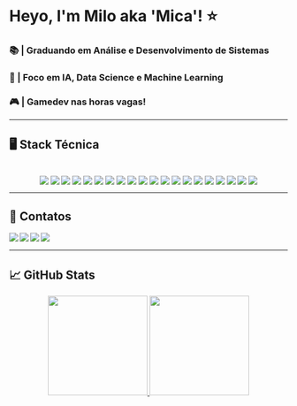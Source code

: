 # Heyo, I'm Milo aka 'Mica'! ⭐ 

### 📚 | **Graduando em Análise e Desenvolvimento de Sistemas**
### 🎲 | **Foco em IA, Data Science e Machine Learning**
### 🎮 | **Gamedev nas horas vagas!**

---
## 🖥️ **Stack Técnica**

<div style="display:inline_block" align="center"><br>
<img align="center" src="https://img.shields.io/badge/Python-050a30?style=for-the-badge&logo=python&logoColor=ffdd54">
<img align="center" src="https://img.shields.io/badge/Pandas-050a30?style=for-the-badge&logo=pandas&logoColor=ff00ff">
<img align="center" src="https://img.shields.io/badge/NumPy-050a30?style=for-the-badge&logo=numpy&logoColor=00ffff">
<img align="center" src="https://img.shields.io/badge/Matplotlib-%23ffffff.svg?style=for-the-badge&logo=Matplotlib&logoColor=black&color=050a30">
<img align="center" src="https://img.shields.io/badge/scikit--learn-%23F7931E.svg?style=for-the-badge&logo=scikit-learn&logoColor=ff9900&color=050a30">
<img align="center" src="https://img.shields.io/badge/SciPy-%230C55A5.svg?style=for-the-badge&logo=scipy&logoColor=%white&color=050a30">
<img align="center" src="https://img.shields.io/badge/FastAPI-050a30?style=for-the-badge&logo=fastapi&logoColor=ff9900">
<img align="center" src="https://img.shields.io/badge/PostgreSQL-000?style=for-the-badge&logo=postgresql&color=050a30">
<img align="center" src="https://img.shields.io/badge/Git-050a30?style=for-the-badge&logo=git&logoColor=ff9900">
<img align="center" src="https://img.shields.io/badge/github-%23121011.svg?style=for-the-badge&logo=github&logoColor=white&color=050a30">
<img align="center" src="https://img.shields.io/badge/Power%20BI-050a30?style=for-the-badge&logo=powerbi&logoColor=00ffff">
<img align="center" src="https://img.shields.io/badge/Jupyter-050a30?style=for-the-badge&logo=jupyter&logoColor=ff6f00">
<img align="center" src="https://img.shields.io/badge/Anaconda-%2344A833.svg?style=for-the-badge&logo=anaconda&logoColor=green&color=050a30">
<img align="center" src="https://img.shields.io/badge/GODOT-%23FFFFFF.svg?style=for-the-badge&logo=godot-engine&color=050a30">
<img align="center" src="https://img.shields.io/badge/GDScript-%2374267B.svg?style=for-the-badge&logo=godot-engine&color=050a30">
<img align="center" src="https://img.shields.io/badge/lua-%232C2D72.svg?style=for-the-badge&logo=lua&logoColor=white&color=050a30">
<img align="center" src="https://img.shields.io/badge/JavaScript-F7DF1E?style=for-the-badge&logo=javascript&logoColor=yellow&color=050a30">
<img align="center" src="https://img.shields.io/badge/React-20232A?style=for-the-badge&logo=react&logoColor=61DAFBite&color=050a30">
<img align="center" src="https://img.shields.io/badge/c%23-%23239120.svg?style=for-the-badge&logo=csharp&logoColor=white&color=050a30">
<img align="center" src="https://img.shields.io/badge/.NET-5C2D91?style=for-the-badge&logo=.net&logoColor=white&color=050a30">
</div>

---

## 📌 **Contatos**

<div>
  <a href="mailto:milomoreirac@gmail.com" target="_blank"><img align="left" src="https://img.shields.io/badge/Gmail-D14836?style=for-the-badge&logo=gmail&logoColor=white" target="_blank"></a>
  <a href="https://github.com/DuMilo" target="_blank"><img align="left" src="https://img.shields.io/badge/GitHub-100000?style=for-the-badge&logo=github&logoColor=white" target="_blank"></a>
  <a href="https://www.linkedin.com/in/milo-moreira/" target="_blank"><img align="left" src="https://img.shields.io/badge/LinkedIn-0077B5?style=for-the-badge&logo=linkedin&logoColor=white" target="_blank"></a>
  <a href="https://dumbeloop.itch.io" target="_blank"><img align="left" src="https://img.shields.io/badge/Itch.io-FA5C5C?style=for-the-badge&logo=itchdotio&logoColor=white" target="_blank"></a>
</div> <br>

---

## 📈 **GitHub Stats**

<div align="center">
  <a href="https://github.com/DuMilo">
  <img height="180em" src="https://github-readme-stats.vercel.app/api?username=DuMilo&show_icons=true&theme=dracula"/>
  <img height="180em" src="https://github-readme-stats.vercel.app/api/top-langs/?username=DuMilo&layout=compact&theme=dracula&langs_count=16"/>
</div>
    





